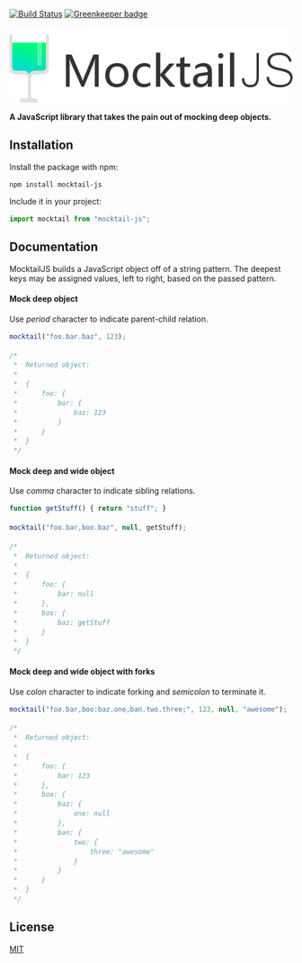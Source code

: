 [![Build Status](https://travis-ci.org/jakubbarczyk/mocktail-js.svg?branch=master)](https://travis-ci.org/jakubbarczyk/mocktail-js)
[![Greenkeeper badge](https://badges.greenkeeper.io/jakubbarczyk/mocktail-js.svg)](https://greenkeeper.io/)

<img width="597" src="/mocktail-js.png">

**A JavaScript library that takes the pain out of mocking deep objects.**

## Installation

Install the package with npm:

```shell
npm install mocktail-js
```

Include it in your project:

```javascript
import mocktail from "mocktail-js";
```

## Documentation

MocktailJS builds a JavaScript object off of a string pattern. The deepest keys may be assigned values, left to right, based on the passed pattern.


#### Mock deep object
Use _period_ character to indicate parent-child relation.

```javascript
mocktail("foo.bar.baz", 123);
 
/*
 *  Returned object:
 *  
 *  {
 *      foo: {
 *          bar: {
 *              baz: 123
 *          }
 *      }
 *  }
 */
```

#### Mock deep and wide object
Use _comma_ character to indicate sibling relations.

```javascript
function getStuff() { return "stuff"; }
 
mocktail("foo.bar,boo.baz", null, getStuff);
 
/*
 *  Returned object:
 *  
 *  {
 *      foo: {
 *          bar: null
 *      },
 *      boo: {
 *          baz: getStuff
 *      }
 *  }
 */
```

#### Mock deep and wide object with forks
Use _colon_ character to indicate forking and _semicolon_ to terminate it.

```javascript
mocktail("foo.bar,boo:baz.one,ban.two.three;", 123, null, "awesome");
 
/*
 *  Returned object:
 *  
 *  {
 *      foo: {
 *          bar: 123
 *      },
 *      boo: {
 *          baz: {
 *              one: null
 *          },
 *          ban: {
 *              two: {
 *                  three: "awesome"
 *              }
 *          }
 *      }
 *  }
 */
```

## License

[MIT](http://ilee.mit-license.org)
